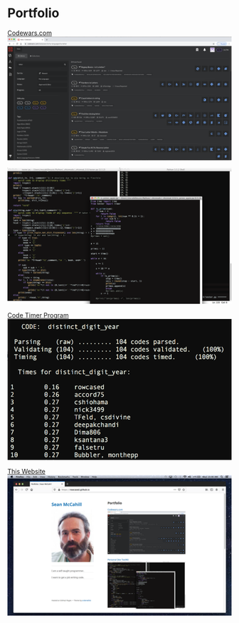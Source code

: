 # Portfolio

[Codewars.com](/codewars.md)
<img src="images/codewars kata.png?raw=true"/>

<a href="/toolkit.md">
  <img src="images/dev_toolz.png?raw=true"/>
</a>

[Code Timer Program](/code_timer.md)
<img src="images/timer_screen_shot.png?raw=true"/>

[This Website](/portfolio.md)
<img src="images/portfolio_screen_shot.png?raw=true"/>
